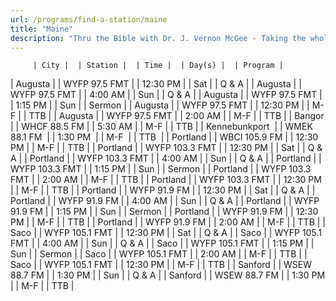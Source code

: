 ```yaml
---
url: /programs/find-a-station/maine
title: "Maine"
description: "Thru the Bible with Dr. J. Vernon McGee - Taking the whole Word to the whole world"
---
```





         | City |  | Station |  | Time |  | Day(s) |  | Program |
| Augusta |  | WYFP 97.5 FMT |  | 12:30 PM |  | Sat |  | Q & A |
| Augusta |  | WYFP 97.5 FMT |  | 4:00 AM |  | Sun |  | Q & A |
| Augusta |  | WYFP 97.5 FMT |  | 1:15 PM |  | Sun |  | Sermon |
| Augusta |  | WYFP 97.5 FMT |  | 12:30 PM |  | M-F |  | TTB |
| Augusta |  | WYFP 97.5 FMT |  | 2:00 AM |  | M-F |  | TTB |
| Bangor |  | WHCF 88.5 FM |  | 5:30 AM |  | M-F |  | TTB |
| Kennebunkport  |  | WMEK 88.1 FM  |  | 1:30 PM  |  | M-F  |  | TTB  |
| Portland |  | WBCI 105.9 FM |  | 12:30 PM |  | M-F |  | TTB |
| Portland |  | WYFP 103.3 FMT |  | 12:30 PM |  | Sat |  | Q & A |
| Portland |  | WYFP 103.3 FMT |  | 4:00 AM |  | Sun |  | Q & A |
| Portland |  | WYFP 103.3 FMT |  | 1:15 PM |  | Sun |  | Sermon |
| Portland |  | WYFP 103.3 FMT |  | 2:00 AM |  | M-F |  | TTB |
| Portland |  | WYFP 103.3 FMT |  | 12:30 PM |  | M-F |  | TTB |
| Portland |  | WYFP 91.9 FM |  | 12:30 PM |  | Sat |  | Q & A |
| Portland |  | WYFP 91.9 FM |  | 4:00 AM |  | Sun |  | Q & A |
| Portland |  | WYFP 91.9 FM |  | 1:15 PM |  | Sun |  | Sermon |
| Portland |  | WYFP 91.9 FM |  | 12:30 PM |  | M-F |  | TTB |
| Portland |  | WYFP 91.9 FM |  | 2:00 AM |  | M-F |  | TTB |
| Saco |  | WYFP 105.1 FMT |  | 12:30 PM |  | Sat |  | Q & A |
| Saco |  | WYFP 105.1 FMT |  | 4:00 AM |  | Sun |  | Q & A |
| Saco |  | WYFP 105.1 FMT |  | 1:15 PM |  | Sun |  | Sermon |
| Saco |  | WYFP 105.1 FMT |  | 2:00 AM |  | M-F |  | TTB |
| Saco |  | WYFP 105.1 FMT |  | 12:30 PM |  | M-F |  | TTB |
| Sanford |  | WSEW 88.7 FM |  | 1:30 PM |  | Sun |  | Q & A |
| Sanford |  | WSEW 88.7 FM |  | 1:30 PM |  | M-F |  | TTB |

  





